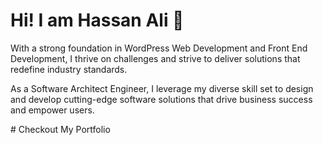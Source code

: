 # Hi! I am Hassan Ali 👋
<p>With a strong foundation in WordPress Web Development and Front End Development, I thrive on challenges and strive to deliver solutions that redefine industry standards. </p>
<p>As a Software Architect Engineer, I leverage my diverse skill set to design and develop cutting-edge software solutions that drive business success and empower users.</p>
# Checkout My Portfolio 
